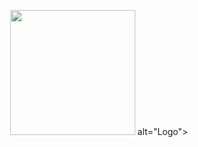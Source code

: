 <p align="center">
  <img 
    src="https://cdn.pixelbin.io/v2/limeshare/original/logo.svg" 
    width="200"  <!-- 可选宽度设置 -->
    alt="Logo">
</p>
